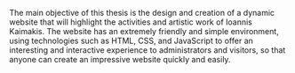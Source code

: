 The main objective of this thesis is the design and creation of a dynamic website that will highlight the activities and artistic work of Ioannis Kaimakis. The website has an extremely friendly and simple environment, using technologies such as HTML, CSS, and JavaScript to offer an interesting and interactive experience to administrators and visitors, so that anyone can create an impressive website quickly and easily.
